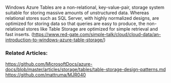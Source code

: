 Windows Azure Tables are a non-relational, key-value-pair, storage system suitable for storing massive amounts of unstructured data.  Whereas relational stores such as SQL Server, with highly normalized designs, are optimized for storing data so that queries are easy to produce, the non-relational stores like Table Storage are optimized for simple retrieval and fast inserts. (https://www.red-gate.com/simple-talk/cloud/cloud-data/an-introduction-to-windows-azure-table-storage/)

### Related Articles:
https://github.com/MicrosoftDocs/azure-docs/blob/master/articles/storage/tables/table-storage-design-patterns.md
https://github.com/mattruma/MJR040
